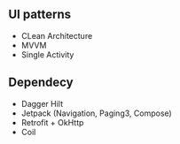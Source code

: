 ## UI patterns
- CLean Architecture
- MVVM
- Single Activity
  
## Dependecy
- Dagger Hilt
- Jetpack (Navigation, Paging3, Compose)
- Retrofit + OkHttp
- Coil
